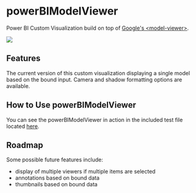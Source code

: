 # powerBIModelViewer
Power BI Custom Visualization build on top of [Google's &lt;model-viewer&gt;](https://modelviewer.dev/).

![](demo.gif)

## Features
The current version of this custom visualization displaying a single model based on the bound input. Camera and shadow formatting options are available.

## How to Use powerBIModelViewer
You can see the powerBIModelViewer in action in the included test file located [here](test_data/TestModelViewer.pbix).
## Roadmap
Some possible future features include:
* display of multiple viewers if multiple items are selected
* annotations based on bound data
* thumbnails based on bound data
